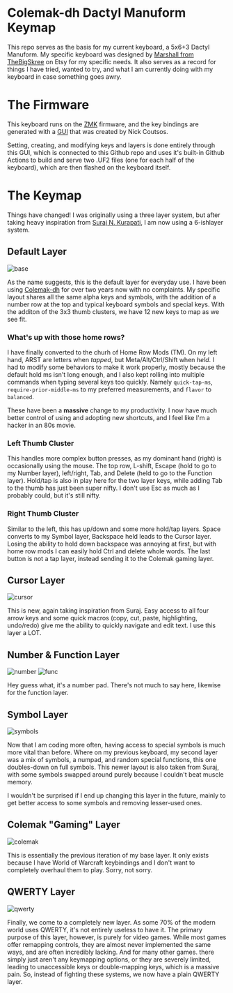 # Colemak-dh Dactyl Manuform Keymap

This repo serves as the basis for my current keyboard, a 5x6+3 Dactyl Manuform. My specific keyboard was designed by [Marshall from TheBigSkree](https://www.etsy.com/shop/TheBigSkree?ref=shop-header-name&listing_id=1368030922&from_page=listing) on Etsy for my specific needs. It also serves as a record for things I have tried, wanted to try, and what I am currently doing with my keyboard in case something goes awry.

# The Firmware
This keyboard runs on the [ZMK](https://zmk.dev/) firmware, and the key bindings are generated with a [GUI](https://nickcoutsos.github.io/keymap-editor/) that was created by Nick Coutsos.

Setting, creating, and modifying keys and layers is done entirely through this GUI, which is connected to this Github repo and uses it's built-in Github Actions to build and serve two .UF2 files (one for each half of the keyboard), which are then flashed on the keyboard itself.

# The Keymap
Things have changed! I was originally using a three layer system, but after taking heavy inspiration from [Suraj N. Kurapati](https://sunaku.github.io/), I am now using a 6-ishlayer system.

## Default Layer
![base](https://github.com/user-attachments/assets/a216bc58-c802-4817-84c6-ee875f42369f)

As the name suggests, this is the default layer for everyday use. I have been using [Colemak-dh](https://colemakmods.github.io/mod-dh/) for over two years now with no complaints.
My specific layout shares all the same alpha keys and symbols, with the addition of a number row at the top and typical keyboard symbols and special keys. With the additon of the 3x3 thumb clusters, we have 12 new keys to map as we see fit.

### What's up with those home rows?
I have finally converted to the churh of Home Row Mods (TM).
On my left hand, ARST are letters when *tapped*, but Meta/Alt/Ctrl/Shift when *held*. I had to modify some behaviors to make it work properly, mostly because the default hold ms isn't long enough, and I also kept rolling into multiple commands when typing several keys too quickly. Namely `quick-tap-ms`, `require-prior-middle-ms` to my preferred measurements, and `flavor` to `balanced`.

These have been a **massive** change to my productivity. I now have much better control of using and adopting new shortcuts, and I feel like I'm a hacker in an 80s movie.

### Left Thumb Cluster
This handles more complex button presses, as my dominant hand (right) is occasionally using the mouse. The top row, L-shift, Escape (hold to go to my Number layer), left/right, Tab, and Delete (held to go to the Function layer). Hold/tap is also in play here for the two layer keys, while adding Tab to the thumb has just been super nifty. I don't use Esc as much as I probably could, but it's still nifty.

### Right Thumb Cluster
Similar to the left, this has up/down and some more hold/tap layers. Space converts to my Symbol layer, Backspace held leads to the Cursor layer. Losing the ability to hold down backspace was annoying at first, but with home row mods I can easily hold Ctrl and delete whole words. The last button is not a tap layer, instead sending it to the Colemak gaming layer.

## Cursor Layer
![cursor](https://github.com/user-attachments/assets/54dbaa48-127c-4062-9850-5eb18e46806a)

This is new, again taking inspiration from Suraj. Easy access to all four arrow keys and some quick macros (copy, cut, paste, highlighting, undo/redo) give me the ability to quickly navigate and edit text. I use this layer a LOT.

## Number & Function Layer
![number](https://github.com/user-attachments/assets/72799def-16c9-40d7-aa6e-62b6ac76c265)
![func](https://github.com/user-attachments/assets/6b3bb15a-1064-4bd6-b2c8-8c1cdac465c9)

Hey guess what, it's a number pad. There's not much to say here, likewise for the function layer.

## Symbol Layer
![symbols](https://github.com/user-attachments/assets/4b75294e-35b9-44b9-b37b-2a37c09ff72c)

Now that I am coding more often, having access to special symbols is much more vital than before. Where on my previous keyboard, my second layer was a mix of symbols, a numpad, and random special functions, this one doubles-down on full symbols. This newer layout is also taken from Suraj, with some symbols swapped around purely because I couldn't beat muscle memory. 

I wouldn't be surprised if I end up changing this layer in the future, mainly to get better access to some symbols and removing lesser-used ones.

## Colemak "Gaming" Layer
![colemak](https://github.com/user-attachments/assets/75d20bab-1faa-4aec-b8d3-326a3e2fc0b3)

This is essentially the previous iteration of my base layer. It only exists because I have World of Warcraft keybindings and I don't want to completely overhaul them to play. Sorry, not sorry.

## QWERTY Layer
![qwerty](https://github.com/abrakablam/zmk-xiao-flex-v2/assets/165574894/f54fcf5f-09a8-4af2-b3db-5a486f388b7b)

Finally, we come to a completely new layer. As some 70% of the modern world uses QWERTY, it's not entirely useless to have it. The primary purpose of this layer, however, is purely for video games. While most games offer remapping controls, they are almost never implemented the same ways, and are often incredibly lacking. And for many other games. there simply just aren't any keymapping options, or they are severely limited, leading to unaccessible keys or double-mapping keys, which is a massive pain. So, instead of fighting these systems, we now have a plain QWERTY layer.
